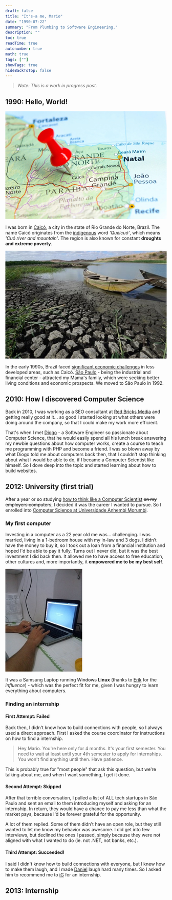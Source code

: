 ```yaml
---
draft: false
title: "It's-a me, Mario"
date: "1990-07-22"
summary: "From Plumbing to Software Engineering."
description: ""
toc: true
readTime: true
autonumber: true
math: true
tags: [""]
showTags: true
hideBackToTop: false
---
```


> *Note: This is a work in progress post.*

## 1990: Hello, World!

![Caico](caico.jpg#center)

I was born in [Caicó](https://en.wikipedia.org/wiki/Caic%C3%B3), a city in the state of Rio Grande do Norte, Brazil. The name Caicó originates from the [indigenous](https://en.wikipedia.org/wiki/Indigenous_peoples_in_Brazil) word *'Queicuó'*, which means *'Cuó river and mountain'*. The region is also known for constant **droughts and extreme poverty**.

![Caico Drought](caico-drought.jpg#center)

In the early 1990s, Brazil faced [significant economic challenges](https://en.wikipedia.org/wiki/Economic_history_of_Brazil#1990%E2%80%931993) in less developed areas, such as Caicó. [São Paulo](https://en.wikipedia.org/wiki/S%C3%A3o_Paulo) - being the industrial and financial center - attracted my Mama's family, which were seeking better living conditions and economic prospects. We moved to São Paulo in 1992.

## 2010: How I discovered Computer Science
Back in 2010, I was working as a SEO consultant at [Red Bricks Media](https://www.linkedin.com/company/red-bricks-media/) and getting really good at it... so good I started looking at what others were doing around the company, so that I could make my work more efficient.

That's when I met [Diogo](https://www.linkedin.com/in/diogotozzi/) - a Software Engineer so passionate about Computer Science, that he would easily spend all his lunch break answering my newbie questions about how computer works, create a course to teach me programming with PHP and become a friend. I was so blown away by what Diogo told me about computers back then, that I couldn't stop thinking about what I would be able to do, if I became a Computer Scientist like himself. So I dove deep into the topic and started learning about how to build websites.

## 2012: University (first trial)
After a year or so studying [how to think like a Computer Scientist](https://openbookproject.net/thinkcs/python/english3e/) ~~on my employers computers~~, I decided it was the career I wanted to pursue. So I enrolled into [Computer Science at Universidade Anhembi Morumbi](https://portal.anhembi.br/graduacao/ciencia-da-computacao/).

### My first computer
Investing in a computer as a 22 year old me was... challenging. I was married, living in a 1-bedroom house with my in-law and 3 dogs. I didn’t have the money to buy it, so I took out a loan from a financial institution and hoped I'd be able to pay it fully. Turns out I never did, but it was the best investment I did back then. It allowed me to have access to free education, other cultures and, more importantly, it **empowered me to be my best self**.

![Mario First Laptop](mario-first-laptop.jpg#center)

It was a Samsung Laptop running ~~Windows~~ **Linux** (thanks to [Erik](https://www.linkedin.com/in/erikhenrique/) for the *influence*) - which was the perfect fit for me, given I was hungry to learn everything about computers.

### Finding an internship
#### First Attempt: Failed
Back then, I didn't know how to build connections with people, so I always used a direct approach. First I asked the course coordinator for instructions on how to find a internship.
> Hey Mario. You're here only for 4 months. It's your first semester. You need to wait at least until your 4th semester to apply for internships. You won't find anything until then. Have patience.

This is probably true for "most people" that ask this question, but we're talking about me, and when I want something, I get it done.

#### Second Attempt: Skipped
After that terrible conversation, I pulled a list of ALL tech startups in São Paulo and sent an email to them introducing myself and asking for an internship. In return, they would have a chance to pay me less than what the market pays, because I'd be forever grateful for the opportunity.

A lot of them replied. Some of them didn't have an open role, but they still wanted to let me know my behavior was awesome. I did get into few interviews, but declined the ones I passed, simply because they were not aligned with what I wanted to do (ie. not .NET, not banks, etc.).

#### Third Attempt: Succeeded!
I said I didn't know how to build connections with everyone, but I knew how to make them laugh, and I made [Daniel](https://www.linkedin.com/in/danielfilho/) laugh hard many times. So I asked him to recommend me to [iG](https://www.linkedin.com/company/portalig/) for an internship.

## 2013: Internship
